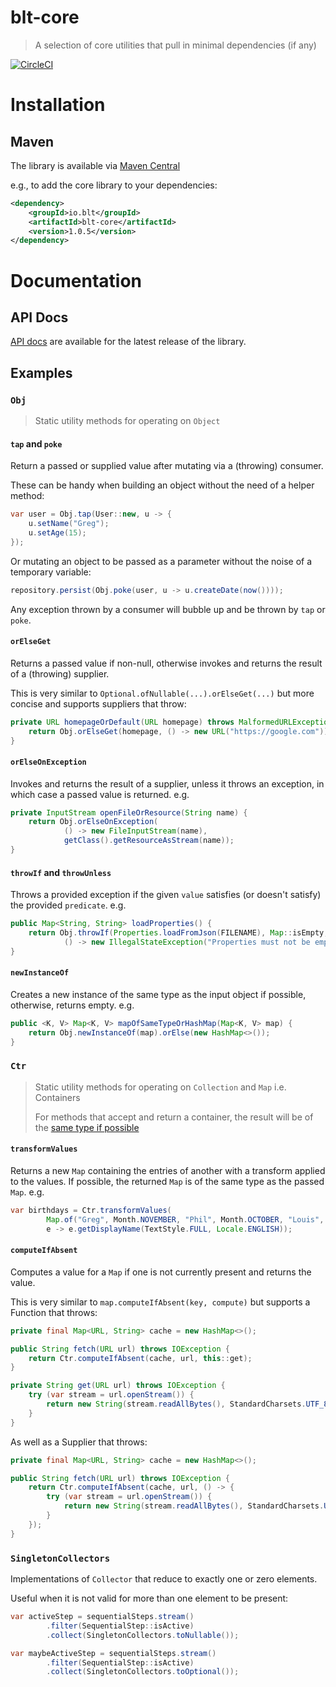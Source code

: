 # blt-core
> A selection of core utilities that pull in minimal dependencies (if any)

[![CircleCI](https://dl.circleci.com/status-badge/img/gh/michaelcowan/blt-core/tree/master.svg?style=svg)](https://dl.circleci.com/status-badge/redirect/gh/michaelcowan/blt-core/tree/master)

# Installation

## Maven

The library is available via [Maven Central](https://central.sonatype.com/artifact/io.blt/blt-core)

e.g., to add the core library to your dependencies:

```xml
<dependency>
    <groupId>io.blt</groupId>
    <artifactId>blt-core</artifactId>
    <version>1.0.5</version>
</dependency>
```

# Documentation

## API Docs

[API docs](https://michaelcowan.github.io/blt-core/apidocs) are available for the latest release of the library.

## Examples

### `Obj`

> Static utility methods for operating on `Object`

#### `tap` and `poke`

Return a passed or supplied value after mutating via a (throwing) consumer.

These can be handy when building an object without the need of a helper method:

```java
var user = Obj.tap(User::new, u -> {
    u.setName("Greg");
    u.setAge(15);
});
```

Or mutating an object to be passed as a parameter without the noise of a temporary variable:

```java
repository.persist(Obj.poke(user, u -> u.createDate(now())));
```

Any exception thrown by a consumer will bubble up and be thrown by `tap` or `poke`.

#### `orElseGet`

Returns a passed value if non-null, otherwise invokes and returns the result of a (throwing) supplier.

This is very similar to `Optional.ofNullable(...).orElseGet(...)` but more concise and supports suppliers that throw:

```java
private URL homepageOrDefault(URL homepage) throws MalformedURLException {
    return Obj.orElseGet(homepage, () -> new URL("https://google.com"));
}
```

#### `orElseOnException`

Invokes and returns the result of a supplier, unless it throws an exception, in which case a passed value is returned. 
e.g.

```java
private InputStream openFileOrResource(String name) {
    return Obj.orElseOnException(
            () -> new FileInputStream(name),
            getClass().getResourceAsStream(name));
}
```

#### `throwIf` and `throwUnless`

Throws a provided exception if the given `value` satisfies (or doesn't satisfy) the provided `predicate`.
e.g.

```java
public Map<String, String> loadProperties() {
    return Obj.throwIf(Properties.loadFromJson(FILENAME), Map::isEmpty,
            () -> new IllegalStateException("Properties must not be empty"));
}
```

#### `newInstanceOf`

Creates a new instance of the same type as the input object if possible, otherwise, returns empty. e.g.

```java
public <K, V> Map<K, V> mapOfSameTypeOrHashMap(Map<K, V> map) {
    return Obj.newInstanceOf(map).orElse(new HashMap<>());
}
```

### `Ctr`

> Static utility methods for operating on `Collection` and `Map` i.e. Containers
> 
> For methods that accept and return a container, the result will be of the [same type if possible](#newInstanceOf)

#### `transformValues`

Returns a new `Map` containing the entries of another with a transform applied to the values. 
If possible, the returned `Map` is of the same type as the passed `Map`.
e.g.

```java
var birthdays = Ctr.transformValues(
        Map.of("Greg", Month.NOVEMBER, "Phil", Month.OCTOBER, "Louis", Month.FEBRUARY), 
        e -> e.getDisplayName(TextStyle.FULL, Locale.ENGLISH));
```

#### `computeIfAbsent`

Computes a value for a `Map` if one is not currently present and returns the value.

This is very similar to `map.computeIfAbsent(key, compute)` but supports a Function that throws:

```java
private final Map<URL, String> cache = new HashMap<>();

public String fetch(URL url) throws IOException {
    return Ctr.computeIfAbsent(cache, url, this::get);
}

private String get(URL url) throws IOException {
    try (var stream = url.openStream()) {
        return new String(stream.readAllBytes(), StandardCharsets.UTF_8);
    }
}
```

As well as a Supplier that throws:

```java
private final Map<URL, String> cache = new HashMap<>();

public String fetch(URL url) throws IOException {
    return Ctr.computeIfAbsent(cache, url, () -> {
        try (var stream = url.openStream()) {
            return new String(stream.readAllBytes(), StandardCharsets.UTF_8);
        }
    });
}
```

### `SingletonCollectors`

Implementations of `Collector` that reduce to exactly one or zero elements.

Useful when it is not valid for more than one element to be present:

```java
var activeStep = sequentialSteps.stream()
        .filter(SequentialStep::isActive)
        .collect(SingletonCollectors.toNullable());
```

```java
var maybeActiveStep = sequentialSteps.stream()
        .filter(SequentialStep::isActive)
        .collect(SingletonCollectors.toOptional());
```
